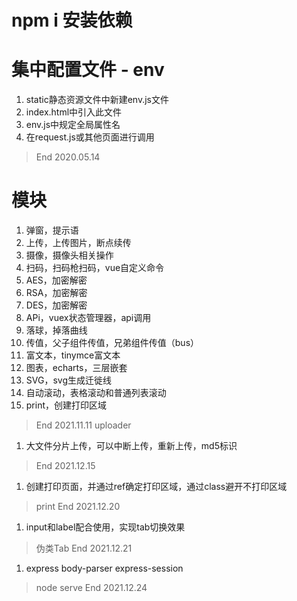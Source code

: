 # npm i 安装依赖

# 集中配置文件 - env
1. static静态资源文件中新建env.js文件
2. index.html中引入此文件
3. env.js中规定全局属性名
4. 在request.js或其他页面进行调用
> End 2020.05.14
# 模块
1. 弹窗，提示语
2. 上传，上传图片，断点续传
3. 摄像，摄像头相关操作
4. 扫码，扫码枪扫码，vue自定义命令
5. AES，加密解密
6. RSA，加密解密
7. DES，加密解密
8. APi，vuex状态管理器，api调用
9. 落球，掉落曲线
10. 传值，父子组件传值，兄弟组件传值（bus）
11. 富文本，tinymce富文本
12. 图表，echarts，三层嵌套
13. SVG，svg生成迁徙线
14. 自动滚动，表格滚动和普通列表滚动
15. print，创建打印区域
> End 2021.11.11
> uploader
1. 大文件分片上传，可以中断上传，重新上传，md5标识
> End 2021.12.15
1. 创建打印页面，并通过ref确定打印区域，通过class避开不打印区域
> print
> End 2021.12.20
1. input和label配合使用，实现tab切换效果
> 伪类Tab
> End 2021.12.21
1. express body-parser express-session
> node serve
> End 2021.12.24

